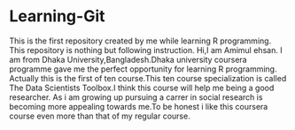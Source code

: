 # Learning-Git
This is the first repository created by me while learning R programming. This repository is nothing but following instruction. 
Hi,I am Amimul ehsan. I am from Dhaka University,Bangladesh.Dhaka university coursera programme gave me the perfect opportunity for learning R programming. Actually this is the first of ten course.This ten course specialization is called The Data Scientists Toolbox.I think this course will help me being a good researcher. As i am growing up pursuing a carrer in social research is becoming more appealing towards me.To be honest i like this coursera course even more than that of my regular course. 

